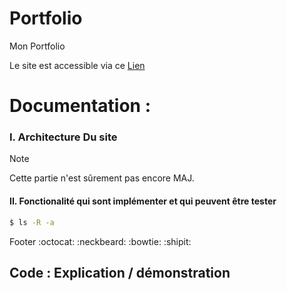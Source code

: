 # Portfolio
Mon Portfolio

Le site est accessible via ce [Lien ](https://raykesh-soneka.github.io/Portfolio/Le_Site_De_Raykesh)

Documentation : 
==========

### I. Architecture Du site

> [!NOTE]
> Cette partie n'est sûrement pas encore MAJ.

#### II. Fonctionalité qui sont implémenter et qui peuvent être tester


```sh
$ ls -R -a
```
Footer :octocat: :neckbeard: :bowtie: :shipit:

Code : Explication / démonstration 
-----------------------------

